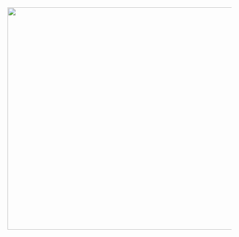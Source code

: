 <div id="header" align="center">
  <img src="https://i.giphy.com/media/v1.Y2lkPTc5MGI3NjExbm81OXdkcDhpajQzemd3eG5pOWhwb2E4bnNjeThxdWkxYXljYm1pbCZlcD12MV9pbnRlcm5hbF9naWZfYnlfaWQmY3Q9Zw/rY93u9tQbybks/giphy.gif" width="100000" height="500"/>
</div>
